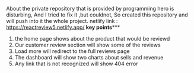 About
the private repository that is provided by programming hero is disturbing, And I tried to fix it ,but couldnot, So created this repository and will push into it the whole project.
netlify link : https://reactreview5.netlify.app/
**********key points*************

1) the home page shows about the product that would be reviewd
2) Our customer review section will show some of the reviews
3) Load more will redirect to the full reviews page
4) The dashboard will show two charts about sells and revenue
5) Any link that is not recognized will show 404 error
